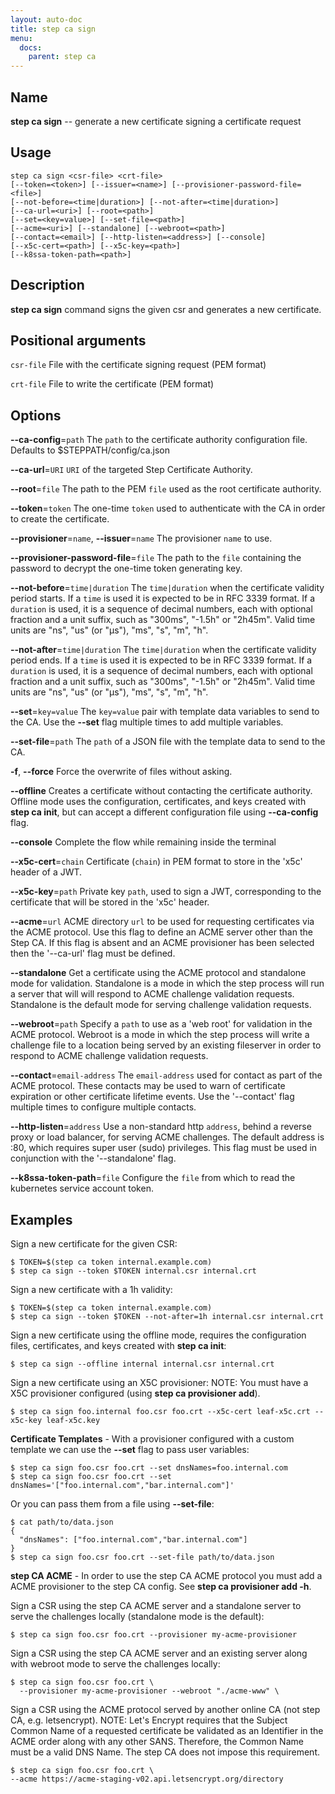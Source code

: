 ```yaml
---
layout: auto-doc
title: step ca sign
menu:
  docs:
    parent: step ca
---
```


## Name
**step ca sign** -- generate a new certificate signing a certificate request

## Usage

```raw
step ca sign <csr-file> <crt-file>
[--token=<token>] [--issuer=<name>] [--provisioner-password-file=<file>]
[--not-before=<time|duration>] [--not-after=<time|duration>]
[--ca-url=<uri>] [--root=<path>]
[--set=<key=value>] [--set-file=<path>]
[--acme=<uri>] [--standalone] [--webroot=<path>]
[--contact=<email>] [--http-listen=<address>] [--console]
[--x5c-cert=<path>] [--x5c-key=<path>]
[--k8ssa-token-path=<path>]
```

## Description

**step ca sign** command signs the given csr and generates a new certificate.

## Positional arguments

`csr-file`
File with the certificate signing request (PEM format)

`crt-file`
File to write the certificate (PEM format)

## Options


**--ca-config**=`path`
The `path` to the certificate authority configuration file. Defaults to
$STEPPATH/config/ca.json

**--ca-url**=`URI`
`URI` of the targeted Step Certificate Authority.

**--root**=`file`
The path to the PEM `file` used as the root certificate authority.

**--token**=`token`
The one-time `token` used to authenticate with the CA in order to create the
certificate.

**--provisioner**=`name`, **--issuer**=`name`
The provisioner `name` to use.

**--provisioner-password-file**=`file`
The path to the `file` containing the password to decrypt the one-time token
generating key.

**--not-before**=`time|duration`
The `time|duration` when the certificate validity period starts. If a `time` is
used it is expected to be in RFC 3339 format. If a `duration` is used, it is a
sequence of decimal numbers, each with optional fraction and a unit suffix, such
as "300ms", "-1.5h" or "2h45m". Valid time units are "ns", "us" (or "µs"), "ms",
"s", "m", "h".

**--not-after**=`time|duration`
The `time|duration` when the certificate validity period ends. If a `time` is
used it is expected to be in RFC 3339 format. If a `duration` is used, it is a
sequence of decimal numbers, each with optional fraction and a unit suffix, such
as "300ms", "-1.5h" or "2h45m". Valid time units are "ns", "us" (or "µs"), "ms",
"s", "m", "h".

**--set**=`key=value`
The `key=value` pair with template data variables to send to the CA. Use the **--set** flag multiple times to add multiple variables.

**--set-file**=`path`
The `path` of a JSON file with the template data to send to the CA.

**-f**, **--force**
Force the overwrite of files without asking.

**--offline**
Creates a certificate without contacting the certificate authority. Offline mode
uses the configuration, certificates, and keys created with **step ca init**,
but can accept a different configuration file using **--ca-config** flag.

**--console**
Complete the flow while remaining inside the terminal

**--x5c-cert**=`chain`
Certificate (`chain`) in PEM format to store in the 'x5c' header of a JWT.

**--x5c-key**=`path`
Private key `path`, used to sign a JWT, corresponding to the certificate that will
be stored in the 'x5c' header.

**--acme**=`url`
ACME directory `url` to be used for requesting certificates via the ACME protocol.
Use this flag to define an ACME server other than the Step CA. If this flag is
absent and an ACME provisioner has been selected then the '--ca-url' flag must be defined.

**--standalone**
Get a certificate using the ACME protocol and standalone mode for validation.
Standalone is a mode in which the step process will run a server that will
will respond to ACME challenge validation requests. Standalone is the default
mode for serving challenge validation requests.

**--webroot**=`path`
Specify a `path` to use as a 'web root' for validation in the ACME protocol.
Webroot is a mode in which the step process will write a challenge file to a
location being served by an existing fileserver in order to respond to ACME
challenge validation requests.

**--contact**=`email-address`
The `email-address` used for contact as part of the ACME protocol. These contacts
may be used to warn of certificate expiration or other certificate lifetime events.
Use the '--contact' flag multiple times to configure multiple contacts.

**--http-listen**=`address`
Use a non-standard http `address`, behind a reverse proxy or load balancer, for
serving ACME challenges. The default address is :80, which requires super user
(sudo) privileges. This flag must be used in conjunction with the '--standalone'
flag.

**--k8ssa-token-path**=`file`
Configure the `file` from which to read the kubernetes service account token.

## Examples

Sign a new certificate for the given CSR:
```shell
$ TOKEN=$(step ca token internal.example.com)
$ step ca sign --token $TOKEN internal.csr internal.crt
```

Sign a new certificate with a 1h validity:
```shell
$ TOKEN=$(step ca token internal.example.com)
$ step ca sign --token $TOKEN --not-after=1h internal.csr internal.crt
```

Sign a new certificate using the offline mode, requires the configuration
files, certificates, and keys created with **step ca init**:
```shell
$ step ca sign --offline internal internal.csr internal.crt
```

Sign a new certificate using an X5C provisioner:
NOTE: You must have a X5C provisioner configured (using **step ca provisioner add**).
```shell
$ step ca sign foo.internal foo.csr foo.crt --x5c-cert leaf-x5c.crt --x5c-key leaf-x5c.key
```

**Certificate Templates** - With a provisioner configured with a custom
template we can use the **--set** flag to pass user variables:
```shell
$ step ca sign foo.csr foo.crt --set dnsNames=foo.internal.com
$ step ca sign foo.csr foo.crt --set dnsNames='["foo.internal.com","bar.internal.com"]'
```

Or you can pass them from a file using **--set-file**:
```shell
$ cat path/to/data.json
{
  "dnsNames": ["foo.internal.com","bar.internal.com"]
}
$ step ca sign foo.csr foo.crt --set-file path/to/data.json
```

**step CA ACME** - In order to use the step CA ACME protocol you must add a
ACME provisioner to the step CA config. See **step ca provisioner add -h**.

Sign a CSR using the step CA ACME server and a standalone server
to serve the challenges locally (standalone mode is the default):
```shell
$ step ca sign foo.csr foo.crt --provisioner my-acme-provisioner
```

Sign a CSR using the step CA ACME server and an existing server
along with webroot mode to serve the challenges locally:
```shell
$ step ca sign foo.csr foo.crt \
  --provisioner my-acme-provisioner --webroot "./acme-www" \
```

Sign a CSR using the ACME protocol served by another online CA (not step CA,
e.g. letsencrypt). NOTE: Let's Encrypt requires that the Subject Common Name
of a requested certificate be validated as an Identifier in the ACME order along
with any other SANS. Therefore, the Common Name must be a valid DNS Name. The
step CA does not impose this requirement.
```shell
$ step ca sign foo.csr foo.crt \
--acme https://acme-staging-v02.api.letsencrypt.org/directory
```

